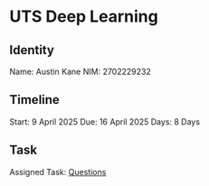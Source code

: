 # UTS Deep Learning

## Identity

Name: Austin Kane
NIM: 2702229232

## Timeline

Start: 9 April 2025
Due: 16 April 2025
Days: 8 Days

## Task

Assigned Task: [Questions](Questions.pdf)
